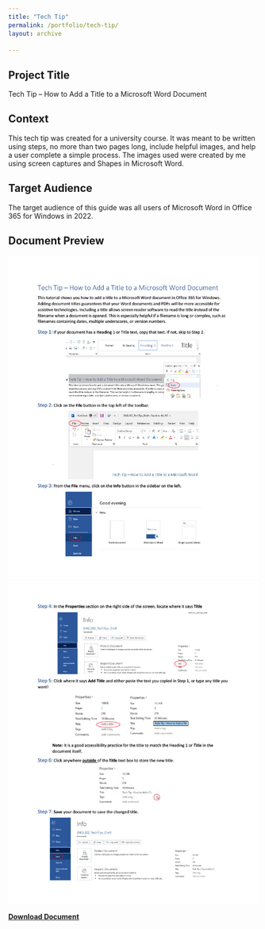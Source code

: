 ```yaml
---
title: "Tech Tip"
permalink: /portfolio/tech-tip/
layout: archive

---
```


## Project Title

Tech Tip – How to Add a Title to a Microsoft Word Document

## Context
This tech tip was created for a university course. It was meant to be written using steps, no more than two pages long, include helpful images, and help a user complete a simple process. The images used were created by me using screen captures and Shapes in Microsoft Word. 

## Target Audience
The target audience of this guide was all users of Microsoft Word in Office 365 for Windows in 2022.

## Document Preview
![document preview](/assets/images/tech-tip-1-highres.jpg)
![document preview](/assets/images/tech-tip-2-highres.jpg)

**[Download Document](/assets/documents/TechTep.pdf)**

